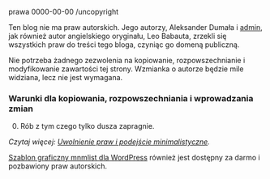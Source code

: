 prawa 
0000-00-00
/uncopyright

Ten blog nie ma praw autorskich. Jego autorzy, Aleksander Dumała i
[admin](/informacje), jak również autor angielskiego oryginału, Leo Babauta, zrzekli się wszystkich praw do treści tego bloga, czyniąc go domeną publiczną.

Nie potrzeba żadnego zezwolenia na kopiowanie, rozpowszechnianie i modyfikowanie zawartości tej strony. Wzmianka o autorze będzie mile widziana, lecz nie jest wymagana.

### Warunki dla kopiowania, rozpowszechniania i wprowadzania zmian

0. Rób z tym czego tylko dusza zapragnie.

_Czytaj więcej: [Uwolnienie praw i podejście
minimalistyczne](/podejscie-minimalistyczne)._

[Szablon graficzny mnmlist dla WordPress](/szablon/) również jest dostępny za darmo i pozbawiony praw autorskich.
